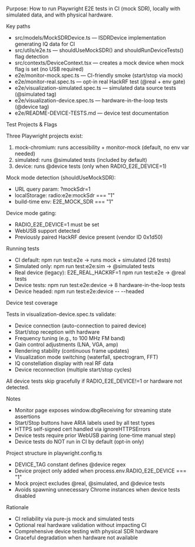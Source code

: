 Purpose: How to run Playwright E2E tests in CI (mock SDR), locally with simulated data, and with physical hardware.

Key paths

- src/models/MockSDRDevice.ts — ISDRDevice implementation generating IQ data for CI
- src/utils/e2e.ts — shouldUseMockSDR() and shouldRunDeviceTests() flag detection
- src/contexts/DeviceContext.tsx — creates a mock device when mock flag is set (no USB required)
- e2e/monitor-mock.spec.ts — CI-friendly smoke (start/stop via mock)
- e2e/monitor-real.spec.ts — opt-in real HackRF test (@real + env gate)
- e2e/visualization-simulated.spec.ts — simulated data source tests (@simulated tag)
- e2e/visualization-device.spec.ts — hardware-in-the-loop tests (@device tag)
- e2e/README-DEVICE-TESTS.md — device test documentation

Test Projects & Flags

Three Playwright projects exist:

1. mock-chromium: runs accessibility + monitor-mock (default, no env var needed)
2. simulated: runs @simulated tests (included by default)
3. device: runs @device tests (only when RADIO_E2E_DEVICE=1)

Mock mode detection (shouldUseMockSDR):

- URL query param: ?mockSdr=1
- localStorage: radio:e2e:mockSdr === "1"
- build-time env: E2E_MOCK_SDR === "1"

Device mode gating:

- RADIO_E2E_DEVICE=1 must be set
- WebUSB support detected
- Previously paired HackRF device present (vendor ID 0x1d50)

Running tests

- CI default: npm run test:e2e → runs mock + simulated (26 tests)
- Simulated only: npm run test:e2e:sim → @simulated tests
- Real device (legacy): E2E_REAL_HACKRF=1 npm run test:e2e → @real tests
- Device tests: npm run test:e2e:device → 8 hardware-in-the-loop tests
- Device headed: npm run test:e2e:device -- --headed

Device test coverage

Tests in visualization-device.spec.ts validate:

- Device connection (auto-connection to paired device)
- Start/stop reception with hardware
- Frequency tuning (e.g., to 100 MHz FM band)
- Gain control adjustments (LNA, VGA, amp)
- Rendering stability (continuous frame updates)
- Visualization mode switching (waterfall, spectrogram, FFT)
- IQ constellation display with real RF data
- Device reconnection (multiple start/stop cycles)

All device tests skip gracefully if RADIO_E2E_DEVICE!=1 or hardware not detected.

Notes

- Monitor page exposes window.dbgReceiving for streaming state assertions
- Start/Stop buttons have ARIA labels used by all test types
- HTTPS self-signed cert handled via ignoreHTTPSErrors
- Device tests require prior WebUSB pairing (one-time manual step)
- Device tests do NOT run in CI by default (opt-in only)

Project structure in playwright.config.ts

- DEVICE_TAG constant defines @device regex
- Device project only added when process.env.RADIO_E2E_DEVICE === "1"
- Mock project excludes @real, @simulated, and @device tests
- Avoids spawning unnecessary Chrome instances when device tests disabled

Rationale

- CI reliability via pure-js mock and simulated tests
- Optional real hardware validation without impacting CI
- Comprehensive device testing with physical SDR hardware
- Graceful degradation when hardware not available
